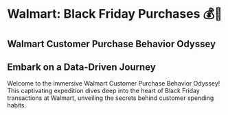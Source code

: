 # Walmart: Black Friday Purchases 💰🛒

## Walmart Customer Purchase Behavior Odyssey

## Embark on a Data-Driven Journey

Welcome to the immersive Walmart Customer Purchase Behavior Odyssey! This captivating expedition dives deep into the heart of Black Friday transactions at Walmart, unveiling the secrets behind customer spending habits. 

